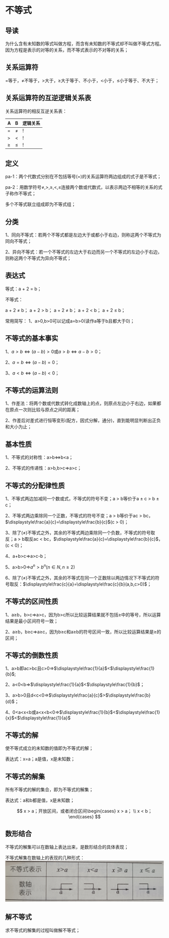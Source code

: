 # 不等式

## 导读
为什么含有未知数的等式叫做方程，而含有未知数的不等式却不叫做不等式方程。因为方程是表示的对等的关系，而不等式表示的不对等的关系；

## 关系运算符
$=$等于，$\ne$不等于，$>$大于，$\geqslant$大于等于、不小于，$<$小于，$\leqslant$小于等于、不大于；

## 关系运算符的互逆逻辑关系表

关系运算符的相反互逆关系表：

| A | B | 逻辑关系 |
|---|---|---|
| $=$ | $\ne$ | ! |
| $>$ | $<$ | ! |
| $\geqslant$ | $\leqslant$ | ! |

## 定义
pa-1：两个代数式分别在不包括等号(=)的关系运算符两边组成的式子是不等式；

pa-2：用数学符号$\ne,>,\geqslant,<,\leqslant$连接两个数或代数式，以表示两边不相等的关系的式子称作不等式；

多个不等式联立组成即为不等式组；

## 分类
1、同向不等式：若两个不等式都是左边大于或都小于右边，则称这两个不等式为同向不等式；

2、异向不等式：若一个不等式的左边大于右边而另一个不等式的左边小于右边，则称这两个不等式为异向不等式；

## 表达式
等式：a + 2 = b；

不等式：

a + 2 $\ne$ b；
a + 2 > b；
a + 2 $\ne$ b；
a + 2 < b；
a + 2 $\leqslant$ b；

常用简写：
1、a>0,b>0可以记成a=b>0(读作a等于b且都大于0)；

## 不等式的基本事实
1、$a>b\Leftrightarrow(a-b)>0$或$a>b\Leftrightarrow a-b>0$；

2、$a=b\Leftrightarrow(a-b)=0$；

3、$a<b\Leftrightarrow(a-b)<0$；

## 不等式的运算法则
1、作差法：将两个数或代数式转化成数轴上的点，则原点左边小于右边，如果都在原点一次则比较与原点之间的距离；

2、作差后对差式进行恒等变形(配方，因式分解，通分)，直到能明显判断出正负和大小为止；

## 基本性质
1、不等式的对称性：a>b$\Leftrightarrow$b<a；

2、不等式的传递性：a>b,b>c$\Rightarrow$a>c；

## 不等式的分配律性质
1、不等式两边加减同一个数或式，不等式的符号不变；a > b等价于a $\pm$ c > b $\pm$ c；

2、不等式两边乘除同一个正数，不等式的符号不变；a > b等价于ac > bc，$\displaystyle\frac{a}{c}=\displaystyle\frac{b}{c}$(c > 0)；

3、除了($\ne$)不等式之外，其余的不等式两边乘除同一个负数，不等式的符号取反；a > b取反ac < bc，$\displaystyle\frac{a}{c}=\displaystyle\frac{b}{c}$，(c < 0)；

4、a+b>c$\Rightarrow$a>c-b；

5、a>b>0$\Rightarrow$$a^n>b^n(n\in N,n\geqslant2)$

6、除了($\ne$)不等式之外，其余的不等式在同一个正数除以两边情况下不等式的符号取反：$\displaystyle\frac{c}{a}=\displaystyle\frac{c}{b}(a,b,c>0)$；

## 不等式的区间性质
1、a$\geqslant$b，b>c$\Rightarrow$a>c，因为b>c所以比较运算结果就不包括$\geqslant$中的等号，所以运算结果是最小区间符号一致；

2、a$\geqslant$b，b$\geqslant$c$\Rightarrow$a$\geqslant$c，因为b$\geqslant$c和a$\geqslant$b的符号区间一致，所以比较运算结果是$\geqslant$的区间；

## 不等式的倒数性质
1、a>b即ac>bc且c>0$\Rightarrow$$\displaystyle\frac{1}{a}$<$\displaystyle\frac{1}{b}$;

2、a<0<b$\Rightarrow$$\displaystyle\frac{1}{a}$<$\displaystyle\frac{1}{b}$；

3、a>b>0且d<c<0$\Rightarrow$$\displaystyle\frac{a}{c}$>$\displaystyle\frac{b}{d}$；

4、0<a<x<b或a<x<b<0$\Rightarrow$$\displaystyle\frac{1}{b}$<$\displaystyle\frac{1}{x}$<$\displaystyle\frac{1}{a}$

## 不等式的解
使不等式成立的未知数的值即为不等式的解；

表达式：x=a；a是值，x是未知数；

## 不等式的解集
所有不等式的解的集合，即为不等式的解集；

表达式：a和b都是值，x是未知数；

$$
x > a；开放区间，或者闭合区间\begin{cases}
x > a；
\\
x < b；
\end{cases}
$$

## 数形结合
不等式的解集可以在数轴上表达出来，是数形结合的具体表现；

不等式解集在数轴上的表现的几种形式：
![](../images/不等式数轴表示.png)

## 解不等式
求不等式的解集的过程叫做解不等式；
